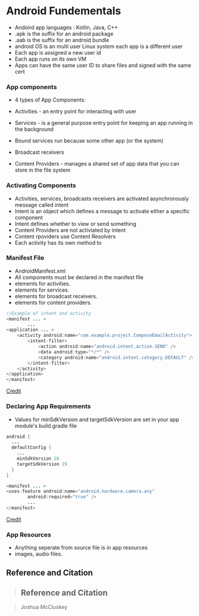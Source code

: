 # Android Fundementals

- Andoird app languages : Kotlin, Java, C++
- .apk is the suffix for an android package
- .aab is the suffix for an android bundle
- android OS is an multi user Linux system each app is a different user
- Each app is assigned a new user id
- Each app runs on its own VM
- Apps can have the same user ID to share files and signed with the same cert

### App components

- 4 types of App Components:

- Activities - an entry point for interacting with user
- Services - is a general purpose entry point for keeping an app running in the background
- Bound services run because some other app (or the system)
- Broadcast receivers
- Content Providers - manages a shared set of app data that you can store in the file system

### Activating Components

- Activities, services, broadcasts receivers are activated asynchronously message called intent
- Intent is an object which defines a message to activate either a specific component
- Intent defines whether to view or send something
- Content Providers are not activiated by intent
- Content rpoviders use Content Resolvers
- Each activity has its own method to 


### Manifest File

- AndroidManifest.xml
- All components must be declared in the manifest file
- <activity> elements for activities.
- <service> elements for services.
- <receiver> elements for broadcast receivers.
- <provider> elements for content providers.

````Java
//Example of intent and activity
<manifest ... >
        ...
<application ... >
    <activity android:name="com.example.project.ComposeEmailActivity">
        <intent-filter>
            <action android:name="android.intent.action.SEND" />
            <data android:type="*/*" />
            <category android:name="android.intent.category.DEFAULT" />
        </intent-filter>
    </activity>
</application>
</manifest>
````
[Credit](https://developer.android.com/guide/components/fundamentals
)

### Declaring App Requirements

- Values for minSdkVersion and targetSdkVersion are set in your app module's build.gradle file
````Java
android {
  ...
  defaultConfig {
    ...
    minSdkVersion 26
    targetSdkVersion 29
  }
}

<manifest ... >
<uses-feature android:name="android.hardware.camera.any"
        android:required="true" />
        ...
</manifest>
````
[Credit](https://developer.android.com/guide/components/fundamentals
)

### App Resources

- Anything seperate from source file is in app resources
-  images, audio files.



## Reference and Citation

> ## Reference and Citation

> Joshua McCluskey